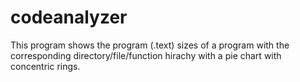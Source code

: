 # codeanalyzer

This program shows the program (.text) sizes of a program with the corresponding directory/file/function 
hirachy with a pie chart with concentric rings.
